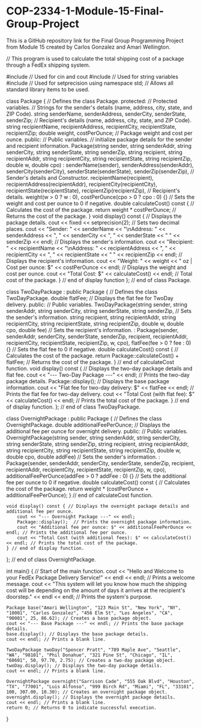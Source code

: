 # COP-2334-1-Module-15-Final-Group-Project
This is a GitHub repository link for the Final Group Programming Project from Module 15 created by Carlos Gonzalez and Amari Wellington.

// This program is used to calculate the total shipping cost of a package through a FedEx shipping system.

#include <iostream> // Used for cin and cout
#include <string> // Used for string variables
#include <iomanip> // Used for setprecision
using namespace std; // Allows all standard library items to be used.

class Package { // Defines the class Package.
protected: // Protected variables.
    // Strings for the sender's details (name, address, city, state, and ZIP Code).
    string senderName, senderAddress, senderCity, senderState, senderZip;
    // Recipient's details (name, address, city, state, and ZIP Code).
    string recipientName, recipientAddress, recipientCity, recipientState, recipientZip;
    double weight, costPerOunce; // Package weight and cost per ounce.
public: // Public variables.
    // initialize package details for the sender and recipient information.
    Package(string sender, string senderAddr, string senderCity, string senderState, string senderZip,
            string recipient, string recipientAddr, string recipientCity, string recipientState, string recipientZip,
            double w, double cpo)
        : senderName(sender), senderAddress(senderAddr), senderCity(senderCity), senderState(senderState), senderZip(senderZip), // Sender's details and Constructor.
          recipientName(recipient), recipientAddress(recipientAddr), recipientCity(recipientCity), recipientState(recipientState), recipientZip(recipientZip), // Recipient's details.
          weight(w > 0 ? w : 0), costPerOunce(cpo > 0 ? cpo : 0) {} // Sets the weight and cost per ounce to 0 if negative.
    double calculateCost() const { // Calculates the cost of the package.
        return weight * costPerOunce; // Returns the cost of the package.
    }
    void display() const { // Displays the package details.
        cout << fixed << setprecision(2); // Sets two decimal places.
        cout << "Sender: " << senderName << "\nAddress: " << senderAddress << ", " << senderCity << ", " << senderState << " " << senderZip << endl; // Displays the sender's information.
        cout << "Recipient: " << recipientName << "\nAddress: " << recipientAddress << ", " << recipientCity << ", " << recipientState << " " << recipientZip << endl; // Displays the recipient's information.
        cout << "Weight: " << weight << " oz | Cost per ounce: $" << costPerOunce << endl; // Displays the weight and cost per ounce.
        cout << "Total Cost: $" << calculateCost() << endl; // Total cost of the package.
    } // end of display function
}; // end of class Package.

class TwoDayPackage : public Package { // Defines the class TwoDayPackage.
    double flatFee;  // Displays the flat fee for TwoDay delivery.
public: // Public variables.
    TwoDayPackage(string sender, string senderAddr, string senderCity, string senderState, string senderZip, // Sets the sender's information.
                  string recipient, string recipientAddr, string recipientCity, string recipientState, string recipientZip,
                  double w, double cpo, double fee) // Sets the recipient's information.
        : Package(sender, senderAddr, senderCity, senderState, senderZip, recipient, recipientAddr, recipientCity, recipientState, recipientZip, w, cpo), flatFee(fee > 0 ? fee : 0) {} // Sets the flat fee to 0 if negative.
    double calculateCost() const { // Calculates the cost of the package.
        return Package::calculateCost() + flatFee; // Returns the cost of the package.
    } // end of calculateCost function.
    void display() const { // Displays the two-day package details and flat fee.
        cout << "--- Two-Day Package ---" << endl; // Prints the two-day package details.
        Package::display();  // Displays the base package information.
        cout << "Flat fee for two-day delivery: $" << flatFee << endl; // Prints the flat fee for two-day delivery.
        cout << "Total Cost (with flat fee): $" << calculateCost() << endl; // Prints the total cost of the package.
    } // end of display function.
}; // end of class TwoDayPackage.

class OvernightPackage : public Package { // Defines the class OvernightPackage.
    double additionalFeePerOunce; // Displays the additional fee per ounce for overnight delivery.
public: // Public variables.
    OvernightPackage(string sender, string senderAddr, string senderCity, string senderState, string senderZip,
                    string recipient, string recipientAddr, string recipientCity, string recipientState, string recipientZip,
                    double w, double cpo, double addFee) // Sets the sender's information.
        : Package(sender, senderAddr, senderCity, senderState, senderZip, recipient, recipientAddr, recipientCity, recipientState, recipientZip, w, cpo), additionalFeePerOunce(addFee > 0 ? addFee : 0) {} // Sets the additional fee per ounce to 0 if negative.
    double calculateCost() const { // Calculates the cost of the package.
        return weight * (costPerOunce + additionalFeePerOunce);
    } // end of calculateCost function.

    void display() const { // Displays the overnight package details and additional fee per ounce.
        cout << "--- Overnight Package ---" << endl;
        Package::display();  // Prints the overnight package information.
        cout << "Additional fee per ounce: $" << additionalFeePerOunce << endl; // Prints the additional fee per ounce.
        cout << "Total Cost (with additional fees): $" << calculateCost() << endl; // Prints the total cost of the package.
    } // end of display function.
}; // end of class OvernightPackage.

int main() { // Start of the main function.
    cout << "Hello and Welcome to your FedEx Package Delivery Service!" << endl << endl; // Prints a welcome message.
    cout << "This system will let you know how much the shipping cost will be depending on the amount of days it arrives at the recipient's doorstep." << endl << endl; // Prints the system's purpose.
    
    Package base("Amari Wellington", "123 Main St", "New York", "NY", "10001", "Carlos Gonzalez", "456 Elm St", "Los Angeles", "CA", "90001", 25, 86.62); // Creates a base package object.
    cout << "--- Base Package ---" << endl; // Prints the base package details.
    base.display(); // Displays the base package details.
    cout << endl; // Prints a blank line.
    
    TwoDayPackage twoDay("Spencer Pratt", "789 Maple Ave", "Seattle", "WA", "98101", "Phil Donahue", "321 Pine St", "Chicago", "IL", "60601", 50, 97.70, 2.75); // Creates a two-day package object.
    twoDay.display(); // Displays the two-day package details.
    cout << endl; // Prints a blank line.

    OvernightPackage overnight("Garrison Cade", "555 Oak Blvd", "Houston", "TX", "77001", "Luis Alfonso", "999 Birch Rd", "Miami", "FL", "33101", 100, 307.00, 10.30); // Creates an overnight package object.
    overnight.display(); // Displays the overnight package details.
    cout << endl; // Prints a blank line.
    return 0; // Returns 0 to indicate successful execution.
}
